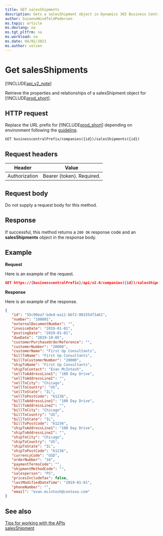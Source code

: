 ```yaml
---
title: GET salesShipments  
description: Gets a salesShipment object in Dynamics 365 Business Central.
author: SusanneWindfeldPedersen
ms.topic: article
ms.devlang: na
ms.tgt_pltfrm: na
ms.workload: na
ms.date: 04/01/2021
ms.author: solsen
---
```


# Get salesShipments

[!INCLUDE[api_v2_note](../../../includes/api_v2_note.md)]

Retrieve the properties and relationships of a salesShipment object for [!INCLUDE[prod_short](../../../includes/prod_short.md)]. 

## HTTP request
Replace the URL prefix for [!INCLUDE[prod_short](../../../includes/prod_short.md)] depending on environment following the [guideline](../../v2.0/endpoints-apis-for-dynamics.md).
```
GET businesscentralPrefix/companies({id})/salesShipments({id})
```

## Request headers

|Header|Value|
|------|-----|
|Authorization  |Bearer {token}. Required. |

## Request body
Do not supply a request body for this method.

## Response
If successful, this method returns a ```200 OK``` response code and an **salesShipments** object in the response body.

## Example

**Request**

Here is an example of the request.
```json
GET https://{businesscentralPrefix}/api/v2.0/companies({id})/salesShipments({id})
```

**Response**

Here is an example of the response. 

```json
{
   "id": "55c99ea7-bde4-ea11-bbf2-00155df3a61",
   "number": "108001",
   "externalDocumentNumber": "",
   "invoiceDate": "2019-01-01",
   "postingDate": "2019-01-01",
   "dueDate": "2019-10-05",
   "customerPurchaseOrderReference": "",
   "customerNumber": "20000",
   "customerName": "First Up Consultants",
   "billToName": "First Up Consultants",
   "billToCustomerNumber": "20000",
   "shipToName": "First Up Consultants",
   "shipToContact": "Evan McIntosh",
   "sellToAddressLine1": "100 Day Drive",
   "sellToAddressLine2": "",
   "sellToCity": "Chicago",
   "sellToCountry": "US",
   "sellToState": "IL",
   "sellToPostCode": "61236",
   "billToAddressLine1": "100 Day Drive",
   "billToAddressLine2": "",
   "billToCity": "Chicago",
   "billToCountry": "US",
   "billToState": "IL",
   "billToPostCode": "61236",
   "shipToAddressLine1": "100 Day Drive",
   "shipToAddressLine2": "",
   "shipToCity": "Chicago",
   "shipToCountry": "US",
   "shipToState": "IL",
   "shipToPostCode": "61236",
   "currencyCode": "USD",
   "orderNumber": "34",
   "paymentTermsCode": "",
   "shipmentMethodCode": "",
   "salesperson": "PS",
   "pricesIncludeTax": false,
   "lastModifiedDateTime": "2019-01-01",
   "phoneNumber": "",
   "email": "evan.mcintosh@contoso.com"
}
```


## See also
[Tips for working with the APIs](../../../developer/devenv-connect-apps-tips.md)  
[salesShipment](../resources/dynamics_salesShipment.md)  

